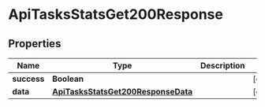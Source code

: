 

# ApiTasksStatsGet200Response


## Properties

| Name | Type | Description | Notes |
|------------ | ------------- | ------------- | -------------|
|**success** | **Boolean** |  |  [optional] |
|**data** | [**ApiTasksStatsGet200ResponseData**](ApiTasksStatsGet200ResponseData.md) |  |  [optional] |



